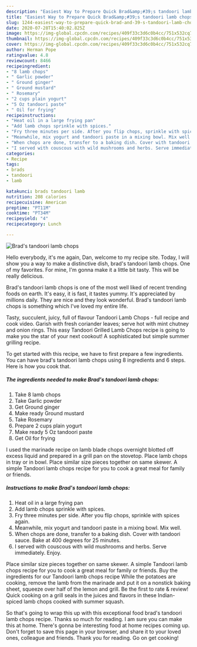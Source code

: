 ```yaml
---
description: "Easiest Way to Prepare Quick Brad&amp;#39;s tandoori lamb chops"
title: "Easiest Way to Prepare Quick Brad&amp;#39;s tandoori lamb chops"
slug: 1244-easiest-way-to-prepare-quick-brad-and-39-s-tandoori-lamb-chops
date: 2020-07-28T15:40:02.825Z
image: https://img-global.cpcdn.com/recipes/409f33c3d6c0b4cc/751x532cq70/brads-tandoori-lamb-chops-recipe-main-photo.jpg
thumbnail: https://img-global.cpcdn.com/recipes/409f33c3d6c0b4cc/751x532cq70/brads-tandoori-lamb-chops-recipe-main-photo.jpg
cover: https://img-global.cpcdn.com/recipes/409f33c3d6c0b4cc/751x532cq70/brads-tandoori-lamb-chops-recipe-main-photo.jpg
author: Herman Pope
ratingvalue: 4.8
reviewcount: 8466
recipeingredient:
- "8 lamb chops"
- " Garlic powder"
- " Ground ginger"
- " Ground mustard"
- " Rosemary"
- "2 cups plain yogurt"
- "5 Oz tandoori paste"
- " Oil for frying"
recipeinstructions:
- "Heat oil in a large frying pan"
- "Add lamb chops sprinkle with spices."
- "Fry three minutes per side. After you flip chops, sprinkle with spices again."
- "Meanwhile, mix yogurt and tandoori paste in a mixing bowl. Mix well."
- "When chops are done, transfer to a baking dish. Cover with tandoori sauce. Bake at 400 degrees for 25 minutes."
- "I served with couscous with wild mushrooms and herbs. Serve immediately. Enjoy."
categories:
- Recipe
tags:
- brads
- tandoori
- lamb

katakunci: brads tandoori lamb 
nutrition: 208 calories
recipecuisine: American
preptime: "PT11M"
cooktime: "PT34M"
recipeyield: "4"
recipecategory: Lunch

---
```



![Brad&#39;s tandoori lamb chops](https://img-global.cpcdn.com/recipes/409f33c3d6c0b4cc/751x532cq70/brads-tandoori-lamb-chops-recipe-main-photo.jpg)

Hello everybody, it's me again, Dan, welcome to my recipe site. Today, I will show you a way to make a distinctive dish, brad&#39;s tandoori lamb chops. One of my favorites. For mine, I'm gonna make it a little bit tasty. This will be really delicious.

Brad&#39;s tandoori lamb chops is one of the most well liked of recent trending foods on earth. It's easy, it is fast, it tastes yummy. It's appreciated by millions daily. They are nice and they look wonderful. Brad&#39;s tandoori lamb chops is something which I've loved my entire life.

Tasty, succulent, juicy, full of flavour Tandoori Lamb Chops - full recipe and cook video. Garish with fresh coriander leaves; serve hot with mint chutney and onion rings. This easy Tandoori Grilled Lamb Chops recipe is going to make you the star of your next cookout! A sophisticated but simple summer grilling recipe.


To get started with this recipe, we have to first prepare a few ingredients. You can have brad&#39;s tandoori lamb chops using 8 ingredients and 6 steps. Here is how you cook that.

<!--inarticleads1-->

##### The ingredients needed to make Brad&#39;s tandoori lamb chops:

1. Take 8 lamb chops
1. Take  Garlic powder
1. Get  Ground ginger
1. Make ready  Ground mustard
1. Take  Rosemary
1. Prepare 2 cups plain yogurt
1. Make ready 5 Oz tandoori paste
1. Get  Oil for frying


I used the marinade recipe on lamb blade chops overnight blotted off excess liquid and prepared in a grill pan on the stovetop. Place lamb chops in tray or in bowl. Place similar size pieces together on same skewer. A simple Tandoori lamb chops recipe for you to cook a great meal for family or friends. 

<!--inarticleads2-->

##### Instructions to make Brad&#39;s tandoori lamb chops:

1. Heat oil in a large frying pan
1. Add lamb chops sprinkle with spices.
1. Fry three minutes per side. After you flip chops, sprinkle with spices again.
1. Meanwhile, mix yogurt and tandoori paste in a mixing bowl. Mix well.
1. When chops are done, transfer to a baking dish. Cover with tandoori sauce. Bake at 400 degrees for 25 minutes.
1. I served with couscous with wild mushrooms and herbs. Serve immediately. Enjoy.


Place similar size pieces together on same skewer. A simple Tandoori lamb chops recipe for you to cook a great meal for family or friends. Buy the ingredients for our Tandoori lamb chops recipe While the potatoes are cooking, remove the lamb from the marinade and put it on a nonstick baking sheet, squeeze over half of the lemon and grill. Be the first to rate &amp; review! Quick cooking on a grill seals in the juices and flavors in these Indian-spiced lamb chops cooked with summer squash. 

So that's going to wrap this up with this exceptional food brad&#39;s tandoori lamb chops recipe. Thanks so much for reading. I am sure you can make this at home. There's gonna be interesting food at home recipes coming up. Don't forget to save this page in your browser, and share it to your loved ones, colleague and friends. Thank you for reading. Go on get cooking!
